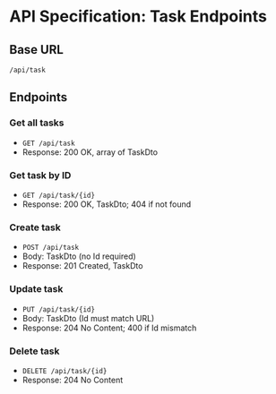 # API Specification: Task Endpoints

## Base URL
`/api/task`

## Endpoints

### Get all tasks
- `GET /api/task`
- Response: 200 OK, array of TaskDto

### Get task by ID
- `GET /api/task/{id}`
- Response: 200 OK, TaskDto; 404 if not found

### Create task
- `POST /api/task`
- Body: TaskDto (no Id required)
- Response: 201 Created, TaskDto

### Update task
- `PUT /api/task/{id}`
- Body: TaskDto (Id must match URL)
- Response: 204 No Content; 400 if Id mismatch

### Delete task
- `DELETE /api/task/{id}`
- Response: 204 No Content 